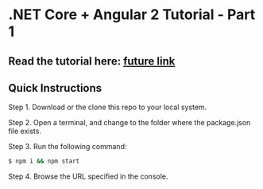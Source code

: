 # .NET Core + Angular 2 Tutorial - Part 1

## Read the tutorial here: [future link](http://www.accelebrate.com)

## Quick Instructions

Step 1. Download or the clone this repo to your local system.

Step 2. Open a terminal, and change to the folder where the package.json file exists.

Step 3. Run the following command:

```bash
$ npm i && npm start
```

Step 4. Browse the URL specified in the console.


